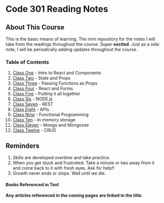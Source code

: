 # Code 301 Reading Notes

## About This Course

This is the basic means of learning. The mini repository for the notes I will take from the readings throughout the course. Super **excited**. Just as a side note, I will be periodically adding updates throughout the course.

### Table of Contents

1. [Class One](class-01.md) - Intro to React and Components
1. [Class Two](class-02.md) - State and Props
1. [Class Three](class-03.md) - Passing Functions as Props
1. [Class Four](class-04.md) - React and Forms
1. [Class Five](class-05.md) - Putting it all together
1. [Class Six](class-06.md) - NODE.js
1. [Class Seven](class-07.md) - REST
1. [Class Eight](class-08.md) - APIs
1. [Class Nine](class-09.md) - Functional Programming
1. [Class Ten](class-10.md) - In memory storage
1. [Class Eleven](class-11.md) - Mongo and Mongoose
1. [Class Twelve](class-12.md) - CRUD
 
 <!-- 1. [Class Thirteen](class-13.md) - Persistent Storage
1. [Class Fourteen A/B](class-14.md) - Google Lessons and CSS Tips and Tricks  -->

## Reminders

1. Skills are developed overtime and take practice.
1. When you get stuck and frustrated. Take a minute or two away from it and come back to it with fresh eyes. Ask for help!!
1. Growth never ends or stops. Well until we die.  

#### Books Referenced in Text

<!-- The two books used for the readings are:
* HTML & CSS by Jon Duckett
* Javascript & JQuery by John Duckett -->

**Any articles referenced in the coming pages are linked in the title.**